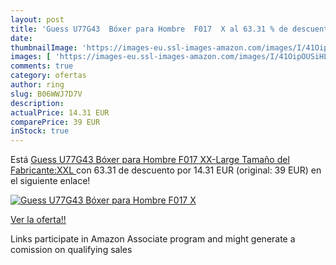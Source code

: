 ```yaml
---
layout: post
title: 'Guess U77G43  Bóxer para Hombre  F017  X al 63.31 % de descuento'
date: 
thumbnailImage: 'https://images-eu.ssl-images-amazon.com/images/I/41OipOUSiHL._SL200_.jpg'
images: [ 'https://images-eu.ssl-images-amazon.com/images/I/41OipOUSiHL._SL200_.jpg' ]
comments: true
category: ofertas
author: ring
slug: B06WWJ7D7V
description:
actualPrice: 14.31 EUR
comparePrice: 39 EUR
inStock: true
---
```


Está [Guess U77G43  Bóxer para Hombre  F017  XX-Large  Tamaño del Fabricante:XXL ](https://www.amazon.es/dp/B06WWJ7D7V/?tag=tolees-21) con 63.31 de descuento por 14.31 EUR (original: 39 EUR) en el siguiente enlace!

[![Guess U77G43  Bóxer para Hombre  F017  X](https://images-eu.ssl-images-amazon.com/images/I/41OipOUSiHL._SL200_.jpg)](https://www.amazon.es/dp/B06WWJ7D7V/?tag=tolees-21)

[Ver la oferta!!](https://www.amazon.es/dp/B06WWJ7D7V/?tag=tolees-21)

Links participate in Amazon Associate program and might generate a comission on qualifying sales


